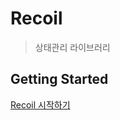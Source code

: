 # Recoil
> 상태관리 라이브러리
## Getting Started
[Recoil 시작하기](https://recoiljs.org/ko/docs/introduction/getting-started/)  
